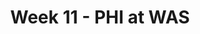 ---
layout: game
title: Week 11 - PHI at WAS
season: 2012
game_id: 2012_11_PHI_WAS
away_team: PHI
home_team: WAS
---